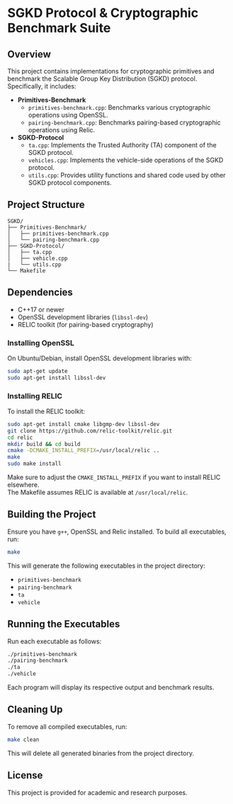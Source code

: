# SGKD Protocol & Cryptographic Benchmark Suite

## Overview

This project contains implementations for cryptographic primitives and benchmark the Scalable Group Key Distribution (SGKD) protocol. Specifically, it includes:

- **Primitives-Benchmark**
  - `primitives-benchmark.cpp`: Benchmarks various cryptographic operations using OpenSSL.
  - `pairing-benchmark.cpp`: Benchmarks pairing-based cryptographic operations using Relic.
- **SGKD-Protocol**
  - `ta.cpp`: Implements the Trusted Authority (TA) component of the SGKD protocol.
  - `vehicles.cpp`: Implements the vehicle-side operations of the SGKD protocol.
  - `utils.cpp`: Provides utility functions and shared code used by other SGKD protocol components.

## Project Structure

```
SGKD/
├── Primitives-Benchmark/
│   ├── primitives-benchmark.cpp
│   └── pairing-benchmark.cpp
├── SGKD-Protocol/
│   ├── ta.cpp
│   ├── vehicle.cpp
|   └── utils.cpp
└── Makefile
```
## Dependencies

- C++17 or newer
- OpenSSL development libraries (`libssl-dev`)
- RELIC toolkit (for pairing-based cryptography)

### Installing OpenSSL

On Ubuntu/Debian, install OpenSSL development libraries with:

```bash
sudo apt-get update
sudo apt-get install libssl-dev
```

### Installing RELIC

To install the RELIC toolkit:

```bash
sudo apt-get install cmake libgmp-dev libssl-dev
git clone https://github.com/relic-toolkit/relic.git
cd relic
mkdir build && cd build
cmake -DCMAKE_INSTALL_PREFIX=/usr/local/relic ..
make
sudo make install
```

Make sure to adjust the `CMAKE_INSTALL_PREFIX` if you want to install RELIC elsewhere.  
The Makefile assumes RELIC is available at `/usr/local/relic`.

## Building the Project

Ensure you have `g++`, OpenSSL and Relic installed. To build all executables, run:

```bash
make
```

This will generate the following executables in the project directory:

- `primitives-benchmark`
- `pairing-benchmark`
- `ta`
- `vehicle`

## Running the Executables

Run each executable as follows:

```bash
./primitives-benchmark
./pairing-benchmark
./ta
./vehicle
```

Each program will display its respective output and benchmark results.

## Cleaning Up

To remove all compiled executables, run:

```bash
make clean
```

This will delete all generated binaries from the project directory.


## License

This project is provided for academic and research purposes.